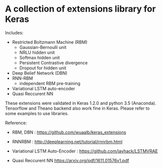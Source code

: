 # A collection of extensions library for Keras

Includes:

 - Restricted Boltzmann Machine (RBM)
   - Gaussian-Bernoulli unit
   - NRLU hidden unit
   - Softmax hidden unit
   - Persistent Contrastive divergence
   - Dropout for hidden unit
 - Deep Belief Network (DBN)
 - RNN-RBM
   - independent RBM pre-training
 - Variational LSTM auto-encoder
 - Quasi Reccurent NN
 
These extensions were validated in Keras 1.2.0 and python 3.5 (Anaconda).
Tensorflow and Theano backend also work fine in Keras. Please refer to some examples to use libraries.

Reference:

- RBM, DBN : 
 https://github.com/wuaalb/keras_extensions

- RNNRBM : 
 http://deeplearning.net/tutorial/rnnrbm.html

- Variational LSTM Auto-Encoder : 
 https://github.com/jayhack/LSTMVRAE

- Quasi Reccurent NN
 https://arxiv.org/pdf/1611.01576v1.pdf
